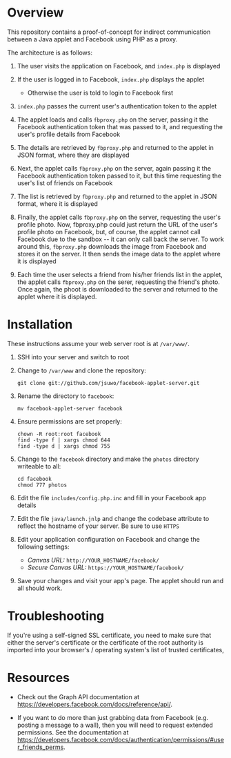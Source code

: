 Overview
========

This repository contains a proof-of-concept for indirect communication between a
Java applet and Facebook using PHP as a proxy.

The architecture is as follows:
  
  1. The user visits the application on Facebook, and `index.php` is displayed

  2. If the user is logged in to Facebook, `index.php` displays the applet
     * Otherwise the user is told to login to Facebook first

  3. `index.php` passes the current user's authentication token to the applet

  4. The applet loads and calls `fbproxy.php` on the server, passing it the
     Facebook authentication token that was passed to it, and requesting the
     user's profile details from Facebook

  5. The details are retrieved by `fbproxy.php` and returned to the applet
     in JSON format, where they are displayed

  6. Next, the applet calls `fbproxy.php` on the server, again passing it the
     Facebook authentication token passed to it, but this time requesting the
     user's list of friends on Facebook

  7. The list is retrieved by `fbproxy.php` and returned to the applet in 
     JSON format, where it is displayed

  8. Finally, the applet calls `fbproxy.php` on the server, requesting the
     user's profile photo.  Now, fbproxy.php could just return the URL of the
     user's profile photo on Facebook, but, of course, the applet cannot call
     Facebook due to the sandbox -- it can only call back the server.  To work
     around this, `fbproxy.php` downloads the image from Facebook and stores it
     on the server.  It then sends the image data to the applet where it is 
     displayed

  9. Each time the user selects a friend from his/her friends list in the applet,
     the applet calls `fbproxy.php` on the serer, requesting the friend's photo.
     Once again, the phoot is downloaded to the server and returned to the applet
     where it is displayed.

Installation
============

These instructions assume your web server root is at `/var/www/`.

1. SSH into your server and switch to root

2. Change to `/var/www` and clone the repository:
    ````
    git clone git://github.com/jsuwo/facebook-applet-server.git
    ````

3. Rename the directory to `facebook`:
    ````
    mv facebook-applet-server facebook
    ````

4. Ensure permissions are set properly:
    ````
    chown -R root:root facebook
    find -type f | xargs chmod 644
    find -type d | xargs chmod 755
    ````

5. Change to the `facebook` directory and make the `photos` directory writeable
   to all:
    ````
    cd facebook
    chmod 777 photos
    ````

6. Edit the file `includes/config.php.inc` and fill in your Facebook app details

7. Edit the file `java/launch.jnlp` and change the codebase attribute to reflect
   the hostname of your server.  Be sure to use `HTTPS`
   
8. Edit your application configuration on Facebook and change the following 
   settings:
   * _Canvas URL:_ `http://YOUR_HOSTNAME/facebook/`
   * _Secure Canvas URL:_ `https://YOUR_HOSTNAME/facebook/`

9. Save your changes and visit your app's page.  The applet should run and all
   should work.

Troubleshooting
===============

If you're using a self-signed SSL certificate, you need to make sure that either
the server's certificate or the certificate of the root authority is imported
into your browser's / operating system's list of trusted certificates, 

Resources
=========

* Check out the Graph API documentation at https://developers.facebook.com/docs/reference/api/.

* If you want to do more than just grabbing data from Facebook (e.g. posting a
  message to a wall), then you will need to request extended permissions.  See 
  the documentation at https://developers.facebook.com/docs/authentication/permissions/#user_friends_perms.
